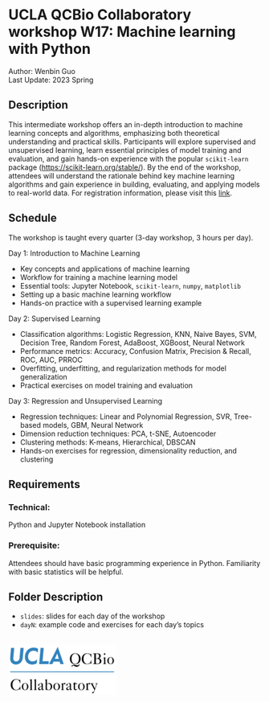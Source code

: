 # UCLA QCBio Collaboratory workshop W17: Machine learning with Python
Author: Wenbin Guo \
Last Update: 2023 Spring


## Description
This intermediate workshop offers an in-depth introduction to machine learning concepts and algorithms, emphasizing both theoretical understanding and practical skills. Participants will explore supervised and unsupervised learning, learn essential principles of model training and evaluation, and gain hands-on experience with the popular `scikit-learn` package (https://scikit-learn.org/stable/). By the end of the workshop, attendees will understand the rationale behind key machine learning algorithms and gain experience in building, evaluating, and applying models to real-world data. For registration information, please visit this [link](https://qcb.ucla.edu/collaboratory/workshops/w17-machine-learning-with-python/).


## Schedule
The workshop is taught every quarter (3-day workshop, 3 hours per day).

Day 1: Introduction to Machine Learning
- Key concepts and applications of machine learning
- Workflow for training a machine learning model
- Essential tools: Jupyter Notebook, `scikit-learn`, `numpy`, `matplotlib`
- Setting up a basic machine learning workflow
- Hands-on practice with a supervised learning example

Day 2: Supervised Learning
- Classification algorithms: Logistic Regression, KNN, Naive Bayes, SVM, Decision Tree, Random Forest, AdaBoost, XGBoost, Neural Network
- Performance metrics: Accuracy, Confusion Matrix, Precision & Recall, ROC, AUC, PRROC
- Overfitting, underfitting, and regularization methods for model generalization
- Practical exercises on model training and evaluation

Day 3: Regression and Unsupervised Learning
- Regression techniques: Linear and Polynomial Regression, SVR, Tree-based models, GBM, Neural Network
- Dimension reduction techniques: PCA, t-SNE, Autoencoder
- Clustering methods: K-means, Hierarchical, DBSCAN
- Hands-on exercises for regression, dimensionality reduction, and clustering


## Requirements
### Technical: 
Python and Jupyter Notebook installation

### Prerequisite:
Attendees should have basic programming experience in Python. Familiarity with basic statistics will be helpful.


## Folder Description
- `slides`: slides for each day of the workshop
- `dayN`: example code and exercises for each day’s topics

<br/>

<img src="./slides/qcb-logo.png" width="215" height="100">

